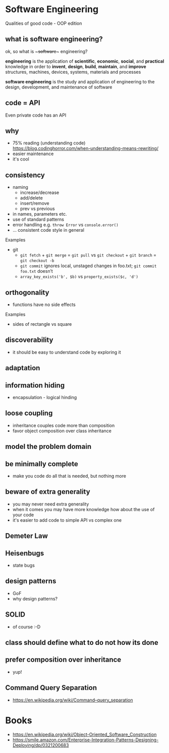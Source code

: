 # Software Engineering
Qualities of good code - OOP edition

## what is software engineering?
ok, so what is ~~~software~~~ engineering?

**engineering** is the application of **scientific**, **economic**, **social**, and **practical** knowledge in order to **invent**, **design**, **build**, **maintain**, and **improve** structures, machines, devices, systems, materials and processes

**software engineering** is the study and application of engineering to the design, development, and maintenance of software

## code = API
Even private code has an API

## why
* 75% reading (understanding code)
https://blog.codinghorror.com/when-understanding-means-rewriting/
* easier maintenance
* it's cool

## consistency
* naming
  * increase/decrease
  * add/delete
  * insert/remove
  * prev vs previous
* in names, parameters etc.
* use of standard patterns
* error handling
e.g. `throw Error` vs `console.error()`
* ... consistent code style in general

Examples
* git
  * `git fetch` + `git merge` = `git pull` vs `git checkout` + `git branch` = `git checkout -b`
  * `git commit` ignores local, unstaged changes in foo.txt; `git commit foo.txt` doesn’t
  * `array_key_exists('b', $b)` vs `property_exists($c, 'd')`

## orthogonality
* functions have no side effects

Examples
* sides of rectangle vs square

## discoverability
* it should be easy to understand code by exploring it 

## adaptation

## information hiding
* encapsulation - logical hinding 

## loose coupling
* inheritance couples code more than composition 
* favor object composition over class inheritance

## model the problem domain

## be minimally complete
* make you code do all that is needed, but nothing more

## beware of extra generality
* you may never need extra generality
* when it comes you may have more knowledge how about the use of your code
* it's easier to add code to simple API vs complex one

## Demeter Law

## Heisenbugs
* state bugs

## design patterns
* GoF
* why design patterns?

## SOLID
* of course :-D

## class should define what to do not how its done

## prefer composition over inheritance
* yup!

## Command Query Separation
* https://en.wikipedia.org/wiki/Command–query_separation

# Books
* https://en.wikipedia.org/wiki/Object-Oriented_Software_Construction
* https://smile.amazon.com/Enterprise-Integration-Patterns-Designing-Deploying/dp/0321200683
